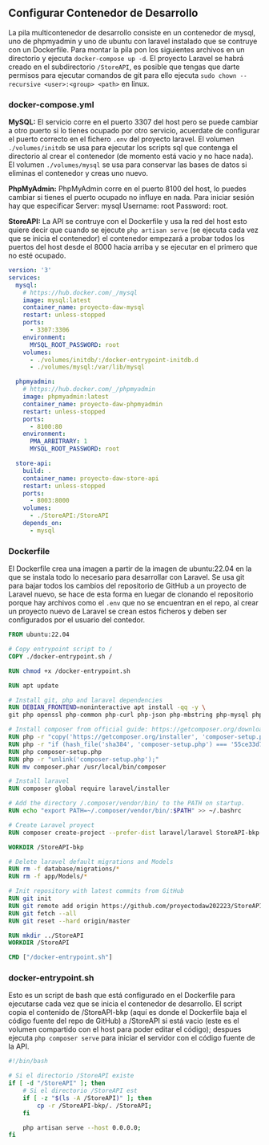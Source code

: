 ## Configurar Contenedor de Desarrollo

La pila multicontenedor de desarrollo consiste en un contenedor de mysql, uno de phpmyadmin y uno de ubuntu con laravel instalado que se contruye con un Dockerfile. Para montar la pila pon los siguientes archivos en un directorio y ejecuta `docker-compose up -d`. El proyecto Laravel se habrá creado en el subdirectorio `/StoreAPI`, es posible que tengas que darte permisos para ejecutar comandos de git para ello ejecuta `sudo chown --recursive <user>:<group> <path>` en linux.

### docker-compose.yml

**MySQL:** El servicio corre en el puerto 3307 del host pero se puede cambiar a otro puerto si lo tienes ocupado por otro servicio, acuerdate de configurar el puerto correcto en el fichero `.env` del proyecto laravel. El volumen `./volumes/initdb` se usa para ejecutar los scripts sql que contenga el directorio al crear el contenedor (de momento está vacio y no hace nada). El volumen `./volumes/mysql` se usa para conservar las bases de datos si eliminas el contenedor y creas uno nuevo.

**PhpMyAdmin:** PhpMyAdmin corre en el puerto 8100 del host, lo puedes cambiar si tienes el puerto ocupado no influye en nada. Para iniciar sesión hay que especificar Server: mysql Username: root Password: root.

**StoreAPI:** La API se contruye con el Dockerfile y usa la red del host esto quiere decir que cuando se ejecute `php artisan serve` (se ejecuta cada vez que se inicia el contenedor) el contenedor empezará a probar todos los puertos del host desde el 8000 hacia arriba y se ejecutar en el primero que no esté ocupado.

```yml
version: '3'
services:
  mysql:
    # https://hub.docker.com/_/mysql
    image: mysql:latest
    container_name: proyecto-daw-mysql
    restart: unless-stopped
    ports:
      - 3307:3306
    environment:
      MYSQL_ROOT_PASSWORD: root
    volumes:
      - ./volumes/initdb/:/docker-entrypoint-initdb.d
      - ./volumes/mysql:/var/lib/mysql

  phpmyadmin:
    # https://hub.docker.com/_/phpmyadmin
    image: phpmyadmin:latest
    container_name: proyecto-daw-phpmyadmin
    restart: unless-stopped
    ports:
      - 8100:80
    environment:
      PMA_ARBITRARY: 1
      MYSQL_ROOT_PASSWORD: root

  store-api:
    build: .
    container_name: proyecto-daw-store-api
    restart: unless-stopped
    ports:
      - 8003:8000
    volumes:
      - ./StoreAPI:/StoreAPI
    depends_on:
      - mysql

```

### Dockerfile

El Dockerfile crea una imagen a partir de la imagen de ubuntu:22.04 en la que se instala todo lo necesario para desarrollar con Laravel. Se usa git para bajar todos los cambios del repositorio de GitHub a un proyecto de Laravel nuevo, se hace de esta forma en luegar de clonando el repositorio porque hay archivos como el `.env` que no se encuentran en el repo, al crear un proyecto nuevo de Laravel se crean estos ficheros y deben ser configurados por el usuario del contedor.

```Dockerfile
FROM ubuntu:22.04

# Copy entrypoint script to /
COPY ./docker-entrypoint.sh /

RUN chmod +x /docker-entrypoint.sh

RUN apt update

# Install git, php and laravel dependencies
RUN DEBIAN_FRONTEND=noninteractive apt install -qq -y \
git php openssl php-common php-curl php-json php-mbstring php-mysql php-xml php-zip

# Install composer from official guide: https://getcomposer.org/download/
RUN php -r "copy('https://getcomposer.org/installer', 'composer-setup.php');"
RUN php -r "if (hash_file('sha384', 'composer-setup.php') === '55ce33d7678c5a611085589f1f3ddf8b3c52d662cd01d4ba75c0ee0459970c2200a51f492d557530c71c15d8dba01eae') { echo 'Installer verified'; } else { echo 'Installer corrupt'; unlink('composer-setup.php'); } echo PHP_EOL;"
RUN php composer-setup.php
RUN php -r "unlink('composer-setup.php');"
RUN mv composer.phar /usr/local/bin/composer

# Install laravel
RUN composer global require laravel/installer

# Add the directory /.composer/vendor/bin/ to the PATH on startup.
RUN echo "export PATH=~/.composer/vendor/bin/:$PATH" >> ~/.bashrc

# Create Laravel proyect
RUN composer create-project --prefer-dist laravel/laravel StoreAPI-bkp

WORKDIR /StoreAPI-bkp

# Delete laravel default migrations and Models
RUN rm -f database/migrations/*
RUN rm -f app/Models/*

# Init repository with latest commits from GitHub
RUN git init
RUN git remote add origin https://github.com/proyectodaw202223/StoreAPI
RUN git fetch --all
RUN git reset --hard origin/master

RUN mkdir ../StoreAPI
WORKDIR /StoreAPI

CMD ["/docker-entrypoint.sh"]
```

### docker-entrypoint.sh

Esto es un script de bash que está configurado en el Dockerfile para ejecutarse cada vez que se inicia el contenedor de desarrollo. El script copia el contenido de /StoreAPI-bkp (aquí es donde el Dockerfile baja el código fuente del repo de GitHub) a /StoreAPI si está vacio (este es el volumen compartido con el host para poder editar el código); despues ejecuta `php composer serve` para iniciar el servidor con el código fuente de la API.

```bash
#!/bin/bash

# Si el directorio /StoreAPI existe
if [ -d "/StoreAPI" ]; then
    # Si el directorio /StoreAPI est
    if [ -z "$(ls -A /StoreAPI)" ]; then
        cp -r /StoreAPI-bkp/. /StoreAPI;
    fi

    php artisan serve --host 0.0.0.0;
fi
```
